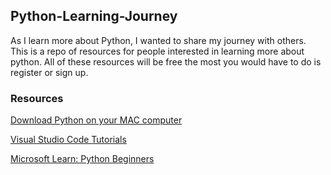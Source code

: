 ## Python-Learning-Journey
As I learn more about Python, I wanted to share my journey with others. 
This is a repo of resources for people interested in learning more about python.
All of these resources will be free the most you would have to do is register
or sign up.

### Resources
[Download Python on your MAC computer](https://youtu.be/aY_MtMlkA88)

[Visual Studio Code Tutorials](https://code.visualstudio.com/docs/python/python-tutorial#_run-hello-world)

[Microsoft Learn: Python Beginners](https://learn.microsoft.com/en-us/training/paths/beginner-python/)

